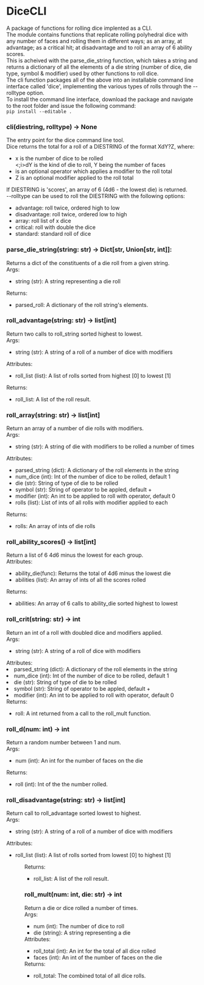 <h1>DiceCLI</h1>
<p>A package of functions for rolling dice implented as a CLI.<br>
The module contains functions that replicate rolling polyhedral dice with any number of faces and rolling them in different ways; as an array, at advantage; as a critical hit; at disadvantage and to roll an array of 6 ability scores.<br>
This is acheived with the parse_die_string function, which takes a string and  returns a dictionary of all the elements of a die string (number of dice, die type, symbol & modifier) used by other functions to roll dice.<br>
The cli function packages all of the above into an installable command line  interface called 'dice', implementing the various types of rolls through the --rolltype option.<br>
To install the command line interface, download the package and navigate to the root folder and issue the following command:<br>
<code>pip install --editable .</code></p>

<h3>cli(diestring, rolltype) -> None</h3>
<p>The entry point for the dice command line tool.<br>
Dice returns the total for a roll of a DIESTRING of the format XdY?Z, where:<br>
<ul>
<li>x is the number of dice to be rolled</li>
<;i>dY is the kind of die to roll, Y being the number of faces</li>
<li>is an optional operator which applies a modifier to the roll total</li>
<li>Z is an optional modifier applied to the roll total</li>
</ul>
If DIESTRING is 'scores', an array of 6 (4d6 - the lowest die) is returned.<br>
--rolltype can be used to roll the DIESTRING with the following options:
<ul>
<li>advantage: roll twice, ordered high to low</li>
<li>disadvantage: roll twice, ordered low to high</li>
<li>array: roll list of x dice</li>
<li>critical: roll with double the dice</li>
<li>standard: standard roll of dice</li>
</ul></p>

<h3>parse_die_string(string: str) -> Dict[str, Union[str, int]]:</h3>
<p>Returns a dict of the constituents of a die roll from a given string.<br>
Args:<br>
<ul>
<li>string (str): A string representing a die roll</li>
</ul>
Returns:<br>
<ul>
<li>parsed_roll: A dictionary of the roll string's elements.</li>
</ul></p>

<h3>roll_advantage(string: str) -> list[int]</h3>
<p>Return two calls to roll_string sorted highest to lowest.<br>
Args:<br>
<ul>
<li>string (str): A string of a roll of a number of dice with modifiers</li>
</ul>
Attributes:<br>
<ul>
<li>roll_list (list): A list of rolls sorted from highest [0] to lowest [1]</li>
</ul>
Returns:<br>
<ul>
<li>roll_list: A list of the roll result.</li>
</ul></p>

<h3>roll_array(string: str) -> list[int]</h3>
<p>Return an array of a number of die rolls with modifiers.<br>
Args:<br>
<ul>
<li>string (str): A string of die with modifiers to be rolled a number of times</li>
</ul>
Attributes:<br>
<ul>
<li>parsed_string (dict): A dictionary of the roll elements in the string</li>
<li>num_dice (int): Int of the number of dice to be rolled, default 1</li>
<li>die (str): String of type of die to be rolled</li>
<li>symbol (str): String of operator to be appled, default +</li>
<li>modifier (int): An int to be applied to roll with operator, default 0</li>
<li>rolls (list): List of ints of all rolls with modifier applied to each</li>
</ul>
Returns:<br>
<ul>
<li>rolls: An array of ints of die rolls</li>
</ul></p>

<h3>roll_ability_scores() -> list[int]</h3>
<p>Return a list of 6 4d6 minus the lowest for each group.<br>
Attributes:<br>
<ul>
<li>ability_die(func): Returns the total of 4d6 minus the lowest die</li>
<li>abilities (list): An array of ints of all the scores rolled</li>
</ul>
Returns:<br>
<ul>
<li>abilities: An array of 6 calls to ability_die sorted highest to lowest</li>
</ul></p>

<h3>roll_crit(string: str) -> int</h3>
<p>Return an int of a roll with doubled dice and modifiers applied.<br>
Args:<br>
<ul>
<li>string (str): A string of a roll of dice with modifiers</li>
</ul>
Attributes:<br>
<li>parsed_string (dict): A dictionary of the roll elements in the string</li>
<li>num_dice (int): Int of the number of dice to be rolled, default 1</li>
<li>die (str): String of type of die to be rolled</li>
<li>symbol (str): String of operator to be appled, default +</li>
<li>modifier (int): An int to be applied to roll with operator, default 0</li>
</ul>
Returns:<br>
<ul>
<li>roll: A int returned from a call to the roll_mult function.</li>
</ul></p>

<h3>roll_d(num: int) -> int</h3>
Return a random number between 1 and num.<br>
Args:<br>
<ul>
<li>num (int): An int for the number of faces on the die</li>
</ul>
Returns:<br>
<ul>
<li>roll (int): Int of the the number rolled.</li>
</ul></p>

<h3>roll_disadvantage(string: str) -> list[int]</h3>
<p>Return call to roll_advantage sorted lowest to highest.<br>
Args:<br>
<ul>
<li>string (str): A string of a roll of a number of dice with modifiers</li>
</ul>
Attributes:<br>
<ul>
<li>roll_list (list): A list of rolls sorted from lowest [0] to highest [1]</li>
<ul>
Returns:<br>
<ul>
<li>roll_list: A list of the roll result.</li>
</ul>
</p>

<h3>roll_mult(num: int, die: str) -> int</h3>
Return a die or dice rolled a number of times.<br>
Args:<br>
<ul>
<li>num (int): The number of dice to roll</li>
<li>die (string): A string representing a die</li>
</ul>
Attributes:<br>
<ul>
<li>roll_total (int): An int for the total of all dice rolled</li>
<li>faces (int): An int of the number of faces on the die</li>
</ul>
Returns:<br>
<ul>
<li>roll_total: The combined total of all dice rolls.</li>
</ul></p>